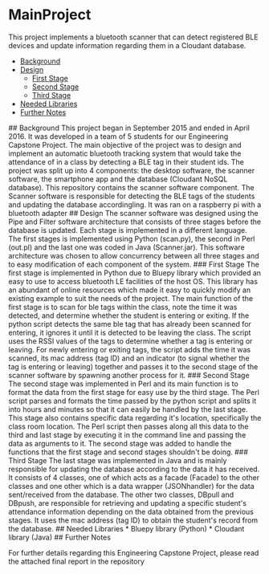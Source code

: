 # MainProject

This project implements a bluetooth scanner that can detect registered BLE devices and update information regarding them in a Cloudant database.

* [Background](#headers) <br/>
* [Design](#headers) <br/>
  * [First Stage](#headers) <br/>
  * [Second Stage](#headers) <br/>
  * [Third Stage](#headers) <br/>
* [Needed Libraries](#headers) <br/>
* [Further Notes](#headers) <br/>

<a name="headers"/>
## Background
This project began in September 2015 and ended in April 2016. It was developed in a team of 5 students for our Engineering Capstone Project. The main objective of the project was to design and implement an automatic bluetooth tracking system that would take the attendance of in a class by detecting a BLE tag in their student ids. The project was split up into 4 components: the desktop software, the scanner software, the smartphone app and the database (Cloudant NoSQL database). This repository contains the scanner software component. The Scanner software is responsible for detecting the BLE tags of the students and updating the database accordingling. It was ran on a raspberry pi with a bluetooth adapter

<a name="headers"/>
## Design
The scanner software was designed using the Pipe and Filter software architecture that consists of three stages before the database is updated. Each stage is implemented in a different language. The first stages is implemented using Python (scan.py), the second in Perl (out.pl) and the last one was coded in Java (Scanner.jar). This software architecture was chosen to allow concurrency between all three stages and to easy modification of each component of the system.

<a name="headers"/>
### First Stage
The first stage is implemented in Python due to Bluepy library which provided an easy to use to access bluetooth LE facilities of the host OS. This library has an abundant of online resources which made it easy to quickly modify an existing example to suit the needs of the project. 
The main function of the first stage is to scan for ble tags within the class, note the time it was detected, and determine whether the student is entering or exiting. If the python script detects the same ble tag that has already been scanned for entering, it ignores it until it is detected to be leaving the class. The script uses the RSSI values of the tags to determine whether a tag is entering or leaving. For newly entering or exiting tags, the script adds the time it was scanned, its mac address (tag ID) and an indicator (to signal whether the tag is entering or leaving) together and passes it to the second stage of the scanner software by spawning another process for it.

<a name="headers"/>
### Second Stage
The second stage was implemented in Perl and its main function is to format the data from the first stage for easy use by the third stage. The Perl script parses and formats the time passed by the python script and splits it into hours and minutes so that it can easily be handled by the last stage. This stage also contains specific data regarding it's location, specifically the class room location. 
The Perl script then passes along all this data to the third and last stage by executing it in the command line and passing the data as arguments to it. The second stage was added to handle the functions that the first stage and second stages shouldn't be doing.

<a name="headers"/>
### Third Stage
The last stage was implemented in Java and is mainly responsible for updating the database according to the data it has received. It consists of 4 classes, one of which acts as a facade (Facade) to the other classes and one other which is a data wrapper (JSONhandler) for the data sent/received from the database. The other two classes, DBpull and DBpush, are responsible for retrieving and updating a specific student's attendance information depending on the data obtained from the previous stages. It uses the mac address (tag ID) to obtain the student's record from the database. 

<a name="headers"/>
## Needed Libraries
* Bluepy library (Python)
* Cloudant library (Java)

<a name="headers"/>
## Further Notes

For further details regarding this Engineering Capstone Project, please read the attached final report in the repository

